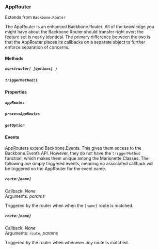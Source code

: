 ### AppRouter  
Extends from `Backbone.Router`

The AppRouter is an enhanced Backbone.Router. All of the knowledge you might have about
the Backbone Router should transfer right over; the feature set is nearly identical. The primary
difference between the two is that the AppRouter places its callbacks on a separate object to
further enforce separation of concerns.

#### Methods

##### `constructor( [options] )`

##### `triggerMethod()`

#### Properties

##### `appRoutes`

##### `processAppRoutes`

##### `getOption`

#### Events

AppRouters extend Backbone.Events. This gives them access to the Backbone.Events API. However,
they do not have the `triggerMethod` function, which makes them unique among the Marionette
Classes. The following are simply triggered events, meaning no associated callback will be
triggered on the AppRouter for the event name.
 
##### `route:[name]`  
Callback: *None*  
Arguments: *params*

Triggered by the router when when the `[name]` route is matched.

##### `route:[name]`  
Callback: *None*  
Arguments: `route`, *params*

Triggered by the router when whenever any route is matched.

